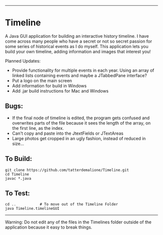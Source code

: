 
--------
# Timeline
A Java GUI application for building an interactive history timeline.  I have come across many people who have a secret or not so secret passion for some series of historical events as I do myself.  This application lets you build your own timeline, adding information and images that interest you!

Planned Updates: 
- Provide functionality for multiple events in each year.  Using an array of linked lists containing events and maybe a JTabbedPane interface?
- Put a logo on the main screen
- Add information for build in Windows
- Add .jar build instructions for Mac and Windows

## Bugs:
- If the final node of timeline is edited, the program gets confused and overwrites parts of the file because it sees the length of the array, on the first line, as the index.
- Can't copy and paste into the JtextFields or JTextAreas
- Large photos get cropped in an ugly fashion, instead of reduced in size...

## To Build:

    git clone https://github.com/tatterdemalione/Timeline.git
    cd Timeline
    javac *.java

## To Test:

    cd ..			# To move out of the Timeline Folder
    java Timeline.timelineGUI

--------
Warning: Do not edit any of the files in the Timelines folder outside of the application because it easy to break things.


